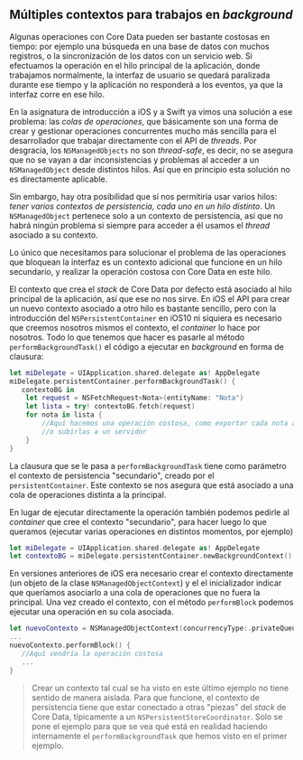 ## Múltiples contextos para trabajos en *background*

Algunas operaciones con Core Data pueden ser bastante costosas en tiempo: por ejemplo una búsqueda en una base de datos con muchos registros, o la sincronización de los datos con un servicio web. Si efectuamos la operación en el hilo principal de la aplicación, donde trabajamos normalmente, la interfaz de usuario se quedará paralizada durante ese tiempo y la aplicación no responderá a los eventos, ya que la interfaz corre en ese hilo.

En la asignatura de introducción a iOS y a Swift ya vimos una solución a ese problema: las *colas de operaciones*, que básicamente son una forma de crear y gestionar operaciones concurrentes mucho más sencilla para el desarrollador que trabajar directamente con el API de *threads*. Por desgracia, los `NSManagedObjects` no son *thread-safe*, es decir, no se asegura que no se vayan a dar inconsistencias y problemas al acceder a un `NSManagedObject` desde distintos hilos. Así que en principio esta solución no es directamente aplicable.

Sin embargo, hay otra posibilidad que sí nos permitiría usar varios hilos: *tener varios contextos de persistencia, cada uno en un hilo distinto*. Un `NSManagedObject` pertenece solo a un contexto de persistencia, así que no habrá ningún problema si siempre para acceder a él usamos el *thread* asociado a su contexto. 

Lo único que necesitamos para solucionar el problema de las operaciones que bloquean la interfaz es un contexto adicional que funcione en un hilo secundario, y realizar la operación costosa con Core Data en este hilo. 

El contexto que crea el *stack* de Core Data por defecto está asociado al hilo principal de la aplicación, así que ese no nos sirve. En iOS el API para crear un nuevo contexto asociado a otro hilo es bastante sencillo, pero con la introducción del `NSPersistentContainer` en iOS10 ni siquiera es necesario que creemos nosotros mismos el contexto, el *container* lo hace por nosotros. Todo lo que tenemos que hacer es pasarle al método `performBackgroundTask()` el código a ejecutar en *background* en forma de clausura:

```swift
let miDelegate = UIApplication.shared.delegate as! AppDelegate
miDelegate.persistentContainer.performBackgroundTask() {
   contextoBG in
    let request = NSFetchRequest<Nota>(entityName: "Nota")  
    let lista = try! contextoBG.fetch(request)
    for nota in lista {
        //Aquí hacemos una operación costosa, como exportar cada nota a PDF
        //o subirlas a un servidor
    }
}
```

La clausura que se le pasa a `performBackgroundTask` tiene como parámetro el contexto de persistencia "secundario", creado por el `persistentContainer`. Este contexto se nos asegura que está asociado a una cola de operaciones distinta a la principal.

En lugar de ejecutar directamente la operación también podemos pedirle al *container* que cree el contexto "secundario", para hacer luego lo que queramos (ejecutar varias operaciones en distintos momentos, por ejemplo) 

```swift
let miDelegate = UIApplication.shared.delegate as! AppDelegate
let contextoBG = miDelegate.persistentContainer.newBackgroundContext()
```

En versiones anteriores de iOS era necesario crear el contexto directamente (un objeto de la clase `NSManagedObjectContext`) y el el inicializador indicar que queríamos asociarlo a una cola de operaciones que no fuera la principal. Una vez creado el contexto, con el método `performBlock` podemos ejecutar una operación en su cola asociada.

```swift
let nuevoContexto = NSManagedObjectContext(concurrencyType:.privateQueueConcurrencyType)
...
nuevoContexto.performBlock() {
   //Aquí vendría la operación costosa
   ...
}
```

> Crear un contexto tal cual se ha visto en este último ejemplo no tiene sentido de manera aislada. Para que funcione, el contexto de persistencia tiene que estar conectado a otras "piezas" del *stack* de Core Data, típicamente a un `NSPersistentStoreCoordinator`. Solo se pone el ejemplo para que se vea qué está en realidad haciendo internamente el `performBackgroundTask` que hemos visto en el primer ejemplo.
